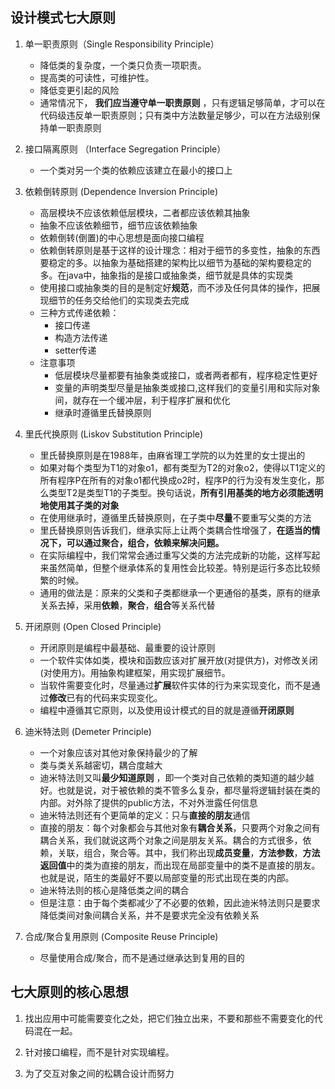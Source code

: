 ## 设计模式七大原则


1. 单一职责原则（Single Responsibility Principle）
    + 降低类的复杂度，一个类只负责一项职责。
    + 提高类的可读性，可维护性。
    + 降低变更引起的风险
    + 通常情况下， **我们应当遵守单一职责原则** ，只有逻辑足够简单，才可以在代码级违反单一职责原则；只有类中方法数量足够少，可以在方法级别保持单一职责原则

2. 接口隔离原则 （Interface Segregation Principle）
    + 一个类对另一个类的依赖应该建立在最小的接口上
    
3. 依赖倒转原则 (Dependence Inversion Principle)
    + 高层模块不应该依赖低层模块，二者都应该依赖其抽象
    + 抽象不应该依赖细节，细节应该依赖抽象
    + 依赖倒转(倒置)的中心思想是面向接口编程
    + 依赖倒转原则是基于这样的设计理念：相对于细节的多变性，抽象的东西要稳定的多。以抽象为基础搭建的架构比以细节为基础的架构要稳定的多。在java中，抽象指的是接口或抽象类，细节就是具体的实现类
    + 使用接口或抽象类的目的是制定好**规范**，而不涉及任何具体的操作，把展现细节的任务交给他们的实现类去完成
    + 三种方式传递依赖：
        + 接口传递
        + 构造方法传递
        + setter传递
    + 注意事项
        + 低层模块尽量都要有抽象类或接口，或者两者都有，程序稳定性更好
        + 变量的声明类型尽量是抽象类或接口,这样我们的变量引用和实际对象间，就存在一个缓冲层，利于程序扩展和优化
        + 继承时遵循里氏替换原则

4. 里氏代换原则 (Liskov Substitution Principle)
    + 里氏替换原则是在1988年，由麻省理工学院的以为姓里的女士提出的
    + 如果对每个类型为T1的对象o1，都有类型为T2的对象o2，使得以T1定义的所有程序P在所有的对象o1都代换成o2时，程序P的行为没有发生变化，那么类型T2是类型T1的子类型。换句话说，**所有引用基类的地方必须能透明地使用其子类的对象**
    + 在使用继承时，遵循里氏替换原则，在子类中**尽量**不要重写父类的方法
    + 里氏替换原则告诉我们，继承实际上让两个类耦合性增强了，**在适当的情况下，可以通过聚合，组合，依赖来解决问题。**
    + 在实际编程中，我们常常会通过重写父类的方法完成新的功能，这样写起来虽然简单，但整个继承体系的复用性会比较差。特别是运行多态比较频繁的时候。
    + 通用的做法是：原来的父类和子类都继承一个更通俗的基类，原有的继承关系去掉，采用**依赖**，**聚合**，**组合**等关系代替

5. 开闭原则 (Open Closed Principle)
    + 开闭原则是编程中最基础、最重要的设计原则
    + 一个软件实体如类，模块和函数应该对扩展开放(对提供方)，对修改关闭(对使用方)。用抽象构建框架，用实现扩展细节。
    + 当软件需要变化时，尽量通过**扩展**软件实体的行为来实现变化，而不是通过**修改**已有的代码来实现变化。
    + 编程中遵循其它原则，以及使用设计模式的目的就是遵循**开闭原则**

6. 迪米特法则 (Demeter Principle)
    + 一个对象应该对其他对象保持最少的了解
    + 类与类关系越密切，耦合度越大
    + 迪米特法则又叫**最少知道原则** ，即一个类对自己依赖的类知道的越少越好。也就是说，对于被依赖的类不管多么复杂，都尽量将逻辑封装在类的内部。对外除了提供的public方法，不对外泄露任何信息
    + 迪米特法则还有个更简单的定义：只与**直接的朋友**通信
    + 直接的朋友：每个对象都会与其他对象有**耦合关系**，只要两个对象之间有耦合关系，我们就说这两个对象之间是朋友关系。耦合的方式很多，依赖，关联，组合，聚合等。其中，我们称出现**成员变量**，**方法参数**，**方法返回值**中的类为直接的朋友，而出现在局部变量中的类不是直接的朋友。也就是说，陌生的类最好不要以局部变量的形式出现在类的内部。
    + 迪米特法则的核心是降低类之间的耦合
    + 但是注意：由于每个类都减少了不必要的依赖，因此迪米特法则只是要求降低类间对象间耦合关系，并不是要求完全没有依赖关系

7. 合成/聚合复用原则 (Composite Reuse Principle)
    + 尽量使用合成/聚合，而不是通过继承达到复用的目的
    
## 七大原则的核心思想

1. 找出应用中可能需要变化之处，把它们独立出来，不要和那些不需要变化的代码混在一起。

2. 针对接口编程，而不是针对实现编程。

3. 为了交互对象之间的松耦合设计而努力


